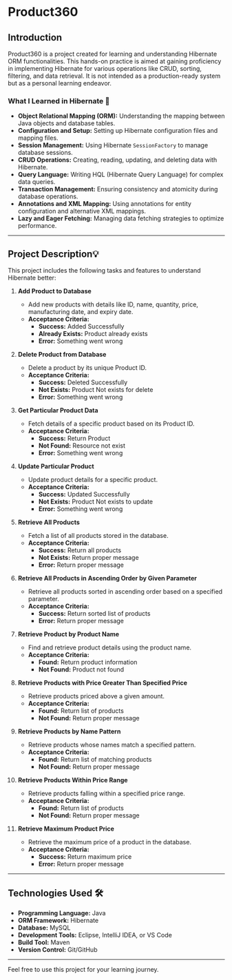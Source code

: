 
# Product360

## Introduction

Product360 is a project created for learning and understanding Hibernate ORM functionalities. This hands-on practice is aimed at gaining proficiency in implementing Hibernate for various operations like CRUD, sorting, filtering, and data retrieval. It is not intended as a production-ready system but as a personal learning endeavor.

### What I Learned in Hibernate 🎯
- **Object Relational Mapping (ORM):** Understanding the mapping between Java objects and database tables.
- **Configuration and Setup:** Setting up Hibernate configuration files and mapping files.
- **Session Management:** Using Hibernate `SessionFactory` to manage database sessions.
- **CRUD Operations:** Creating, reading, updating, and deleting data with Hibernate.
- **Query Language:** Writing HQL (Hibernate Query Language) for complex data queries.
- **Transaction Management:** Ensuring consistency and atomicity during database operations.
- **Annotations and XML Mapping:** Using annotations for entity configuration and alternative XML mappings.
- **Lazy and Eager Fetching:** Managing data fetching strategies to optimize performance.

---

## Project Description💡

This project includes the following tasks and features to understand Hibernate better:

1. **Add Product to Database**
   - Add new products with details like ID, name, quantity, price, manufacturing date, and expiry date.
   - **Acceptance Criteria:**
     - **Success:** Added Successfully
     - **Already Exists:** Product already exists
     - **Error:** Something went wrong

2. **Delete Product from Database**
   - Delete a product by its unique Product ID.
   - **Acceptance Criteria:**
     - **Success:** Deleted Successfully
     - **Not Exists:** Product Not exists for delete
     - **Error:** Something went wrong

3. **Get Particular Product Data**
   - Fetch details of a specific product based on its Product ID.
   - **Acceptance Criteria:**
     - **Success:** Return Product
     - **Not Found:** Resource not exist
     - **Error:** Something went wrong

4. **Update Particular Product**
   - Update product details for a specific product.
   - **Acceptance Criteria:**
     - **Success:** Updated Successfully
     - **Not Exists:** Product Not exists to update
     - **Error:** Something went wrong

5. **Retrieve All Products**
   - Fetch a list of all products stored in the database.
   - **Acceptance Criteria:**
     - **Success:** Return all products
     - **Not Exists:** Return proper message
     - **Error:** Return proper message

6. **Retrieve All Products in Ascending Order by Given Parameter**
   - Retrieve all products sorted in ascending order based on a specified parameter.
   - **Acceptance Criteria:**
     - **Success:** Return sorted list of products
     - **Error:** Return proper message

7. **Retrieve Product by Product Name**
   - Find and retrieve product details using the product name.
   - **Acceptance Criteria:**
     - **Found:** Return product information
     - **Not Found:** Product not found

8. **Retrieve Products with Price Greater Than Specified Price**
   - Retrieve products priced above a given amount.
   - **Acceptance Criteria:**
     - **Found:** Return list of products
     - **Not Found:** Return proper message

9. **Retrieve Products by Name Pattern**
   - Retrieve products whose names match a specified pattern.
   - **Acceptance Criteria:**
     - **Found:** Return list of matching products
     - **Not Found:** Return proper message

10. **Retrieve Products Within Price Range**
    - Retrieve products falling within a specified price range.
    - **Acceptance Criteria:**
      - **Found:** Return list of products
      - **Not Found:** Return proper message

11. **Retrieve Maximum Product Price**
    - Retrieve the maximum price of a product in the database.
    - **Acceptance Criteria:**
      - **Success:** Return maximum price
      - **Error:** Return proper message

---

## Technologies Used 🛠️

- **Programming Language:** Java
- **ORM Framework:** Hibernate
- **Database:** MySQL
- **Development Tools:** Eclipse, IntelliJ IDEA, or VS Code
- **Build Tool:** Maven
- **Version Control:** Git/GitHub

---

Feel free to use this project for your learning journey.
